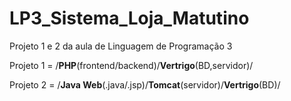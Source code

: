 # LP3_Sistema_Loja_Matutino
Projeto 1 e 2 da aula de Linguagem de Programação 3
<p>Projeto 1 = /<b>PHP</b>(frontend/backend)/<b>Vertrigo</b>(BD,servidor)/</p>
<p>Projeto 2 = /<b>Java Web</b>(.java/.jsp)/<b>Tomcat</b>(servidor)/<b>Vertrigo</b>(BD)/</p>
